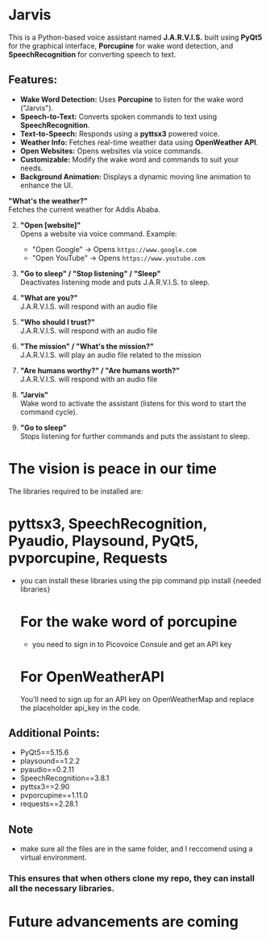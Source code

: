 # Jarvis
This is a Python-based voice assistant named **J.A.R.V.I.S.** built using **PyQt5** for the graphical interface, **Porcupine** for wake word detection, and **SpeechRecognition** for converting speech to text.

## Features:
- **Wake Word Detection:** Uses **Porcupine** to listen for the wake word ("Jarvis").
- **Speech-to-Text:** Converts spoken commands to text using **SpeechRecognition**.
- **Text-to-Speech:** Responds using a **pyttsx3** powered voice.
- **Weather Info:** Fetches real-time weather data using **OpenWeather API**.
- **Open Websites:** Opens websites via voice commands.
- **Customizable:** Modify the wake word and commands to suit your needs.
- **Background Animation:** Displays a dynamic moving line animation to enhance the UI.

**"What's the weather?"**  
   Fetches the current weather for Addis Ababa.

2. **"Open [website]"**  
   Opens a website via voice command. Example:  
   - "Open Google" → Opens `https://www.google.com`
   - "Open YouTube" → Opens `https://www.youtube.com`

3. **"Go to sleep" / "Stop listening" / "Sleep"**  
   Deactivates listening mode and puts J.A.R.V.I.S. to sleep.

4. **"What are you?"**  
   J.A.R.V.I.S. will respond with an audio file

5. **"Who should I trust?"**  
   J.A.R.V.I.S. will respond with an audio file

6. **"The mission" / "What's the mission?"**  
   J.A.R.V.I.S. will play an audio file related to the mission 

7. **"Are humans worthy?" / "Are humans worth?"**  
   J.A.R.V.I.S. will respond with an audio file 

8. **"Jarvis"**  
   Wake word to activate the assistant (listens for this word to start the command cycle).

9. **"Go to sleep"**  
   Stops listening for further commands and puts the assistant to sleep.
  
# The vision is peace in our time
The libraries required to be installed are:
# pyttsx3, SpeechRecognition, Pyaudio, Playsound, PyQt5, pvporcupine, Requests
- you can install these libraries using the pip command
  pip install {needed libraries}
  
  # For the wake word of porcupine
  - you need to sign in to Picovoice Consule and get an API key
    
  # For OpenWeatherAPI
   You’ll need to sign up for an API key on OpenWeatherMap and replace the placeholder api_key in the code.
  
## Additional Points:
- PyQt5==5.15.6
- playsound==1.2.2
- pyaudio==0.2.11
- SpeechRecognition==3.8.1
- pyttsx3==2.90
- pvporcupine==1.11.0
- requests==2.28.1
  
## Note
- make sure all the files are in the same folder, and I reccomend using a virtual environment.

### This ensures that when others clone my repo, they can install all the necessary libraries.

# Future advancements are coming



